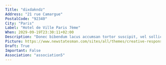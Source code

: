 ```yaml
---
Title: "dixdakndz"
Address: "21 rue Camargue"
PostalCode: "92340"
City: "Paris"
Label: "Hotel de Ville Paris 7ème"
When: 2029-09-19T23:30:11+02:00
Description: "Donec bibendum lacus accumsan tortor suscipit, vel sollicitudin velit eleifend. Etiam convallis tempus tempor."
Picture: https://www.newstatesman.com/sites/all/themes/creative-responsive-theme/images/new_statesman_events.jpg
Draft: True
Important: False
Association: "association5"
---
```

